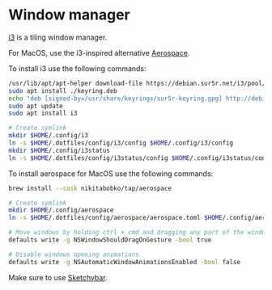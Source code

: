 # Window manager

[i3](https://github.com/i3/i3) is a tiling window manager.

For MacOS, use the i3-inspired alternative [Aerospace](https://github.com/nikitabobko/AeroSpace).

To install i3 use the following commands:

```sh
/usr/lib/apt/apt-helper download-file https://debian.sur5r.net/i3/pool/main/s/sur5r-keyring/sur5r-keyring_2025.03.09_all.deb keyring.deb SHA256:2c2601e6053d5c68c2c60bcd088fa9797acec5f285151d46de9c830aaba6173c
sudo apt install ./keyring.deb
echo "deb [signed-by=/usr/share/keyrings/sur5r-keyring.gpg] http://debian.sur5r.net/i3/ $(grep '^VERSION_CODENAME=' /etc/os-release | cut -f2 -d=) universe" | sudo tee /etc/apt/sources.list.d/sur5r-i3.list
sudo apt update
sudo apt install i3

# Create symlink
mkdir $HOME/.config/i3
ln -s $HOME/.dotfiles/config/i3/config $HOME/.config/i3/config
mkdir $HOME/.config/i3status
ln -s $HOME/.dotfiles/config/i3status/config $HOME/.config/i3status/config
```

To install aerospace for MacOS use the following commands:

```sh
brew install --cask nikitabobko/tap/aerospace

# Create symlink
mkdir $HOME/.config/aerospace
ln -s $HOME/.dotfiles/config/aerospace/aerospace.toml $HOME/.config/aerospace/aerospace.toml

# Move windows by holding ctrl + cmd and dragging any part of the window (not necessarily the window title)
defaults write -g NSWindowShouldDragOnGesture -bool true

# Disable windows opening animations
defaults write -g NSAutomaticWindowAnimationsEnabled -bool false
```

Make sure to use [Sketchybar](sketchybar.md).